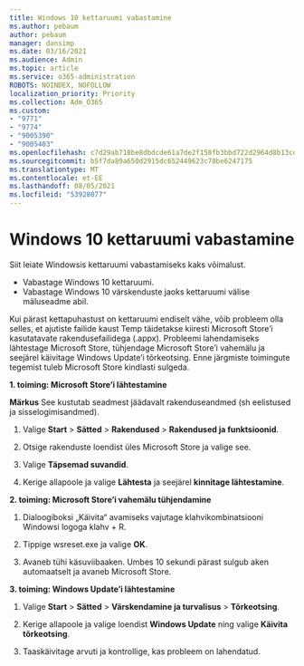 ```yaml
---
title: Windows 10 kettaruumi vabastamine
ms.author: pebaum
author: pebaum
manager: dansimp
ms.date: 03/16/2021
ms.audience: Admin
ms.topic: article
ms.service: o365-administration
ROBOTS: NOINDEX, NOFOLLOW
localization_priority: Priority
ms.collection: Adm_O365
ms.custom:
- "9771"
- "9774"
- "9005390"
- "9005403"
ms.openlocfilehash: c7d29ab718be8dbdcde61a7de2f158fb3bbd722d2964d8b13cde9936dd1e5ee1
ms.sourcegitcommit: b5f7da89a650d2915dc652449623c78be6247175
ms.translationtype: MT
ms.contentlocale: et-EE
ms.lasthandoff: 08/05/2021
ms.locfileid: "53928077"
---
```

# <a name="free-up-drive-space-in-windows-10"></a>Windows 10 kettaruumi vabastamine

Siit leiate Windowsis kettaruumi vabastamiseks kaks võimalust.

- Vabastage Windows 10 kettaruumi.
- Vabastage Windows 10 värskenduste jaoks kettaruumi välise mäluseadme abil.

Kui pärast kettapuhastust on kettaruumi endiselt vähe, võib probleem olla selles, et ajutiste failide kaust Temp täidetakse kiiresti Microsoft Store’i kasutatavate rakendusefailidega (.appx). Probleemi lahendamiseks lähtestage Microsoft Store, tühjendage Microsoft Store’i vahemälu ja seejärel käivitage Windows Update’i tõrkeotsing. Enne järgmiste toimingute tegemist tuleb Microsoft Store kindlasti sulgeda.

**1. toiming: Microsoft Store’i lähtestamine**

**Märkus** See kustutab seadmest jäädavalt rakenduseandmed (sh eelistused ja sisselogimisandmed).

1. Valige **Start** > **Sätted** > **Rakendused** > **Rakendused ja funktsioonid**.

1. Otsige rakenduste loendist üles Microsoft Store ja valige see.

1. Valige **Täpsemad suvandid**.

1. Kerige allapoole ja valige **Lähtesta** ja seejärel **kinnitage lähtestamine**.

**2. toiming: Microsoft Store’i vahemälu tühjendamine**

1. Dialoogiboksi „Käivita“ avamiseks vajutage klahvikombinatsiooni Windowsi logoga klahv + R.

1. Tippige wsreset.exe ja valige **OK**.

1. Avaneb tühi käsuviibaaken. Umbes 10 sekundi pärast sulgub aken automaatselt ja avaneb Microsoft Store.

**3. toiming: Windows Update’i lähtestamine**

1. Valige **Start** > **Sätted** > **Värskendamine ja turvalisus** > **Tõrkeotsing**.

1. Kerige allapoole ja valige loendist **Windows Update** ning valige **Käivita tõrkeotsing**.

1. Taaskäivitage arvuti ja kontrollige, kas probleem on lahendatud.

